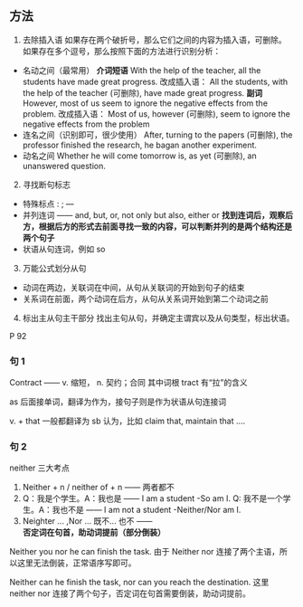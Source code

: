 ## 方法
1. 去除插入语
如果存在两个破折号，那么它们之间的内容为插入语，可删除。
如果存在多个逗号，那么按照下面的方法进行识别分析：
- 名动之间（最常用） 
	**介词短语**
	With the help of the teacher, all the students have made great progress.
	改成插入语：
	All the students, with the help of the teacher (可删除), have made great progress.
	**副词**
	However, most of us seem to ignore the negative effects from the problem.
	改成插入语：
	Most of us, however (可删除), seem to ignore the negative effects from the problem
- 连名之间（识别即可，很少使用）
	After, turning to the papers (可删除), the professor finished the research, he bagan another experiment.
- 动名之间
	Whether he will come tomorrow is, as yet (可删除), an unanswered question.
2. 寻找断句标志
- 特殊标点 : ; —
- 并列连词 —— and, but, or, not only but also, either or
**找到连词后，观察后方，根据后方的形式去前面寻找一致的内容，可以判断并列的是两个结构还是两个句子**
 - 状语从句连词，例如 so
3. 万能公式划分从句
 - 动词在两边，关联词在中间，从句从关联词的开始到句子的结束
 - 关系词在前面，两个动词在后方，从句从关系词开始到第二个动词之前 
4. 标出主从句主干部分
找出主句从句，并确定主谓宾以及从句类型，标出状语。

P 92
### 句 1
Contract —— v. 缩短， n. 契约；合同
其中词根 tract 有“拉”的含义

as 后面接单词，翻译为作为，接句子则是作为状语从句连接词

v. + that 一般都翻译为 sb 认为，比如 claim that, maintain that ....

### 句 2
neither 三大考点
1. Neither + n / neither of + n —— 两者都不
2. Q：我是个学生。A：我也是 —— I am a student -So am I.  Q: 我不是一个学生。A：我也不是 —— I am not a student -Neither/Nor am I.
3. Neighter ... ,Nor ...  既不... 也不 —— **否定词在句首，助动词提前（部分倒装）**

Neither you nor he can finish the task. 由于 Neither nor 连接了两个主语，所以这里无法倒装，正常语序写即可。

Neither can he finish the task, nor can you reach the destination. 这里 neither nor 连接了两个句子，否定词在句首需要倒装，助动词提前。
 


